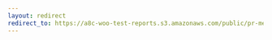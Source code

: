 ```yaml
---
layout: redirect
redirect_to: https://a8c-woo-test-reports.s3.amazonaws.com/public/pr-merge/45828/e2e/index.html
---
```

